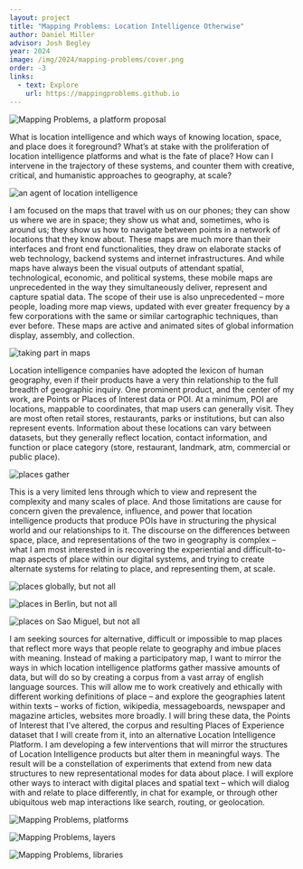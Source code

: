 ```yaml
---
layout: project
title: "Mapping Problems: Location Intelligence Otherwise"
author: Daniel Miller
advisor: Josh Begley
year: 2024
image: /img/2024/mapping-problems/cover.png
order: -3
links:
  - text: Explore
    url: https://mappingproblems.github.io
---
```


![Mapping Problems, a platform proposal](/img/2024/mapping-problems/mapping_problems.png)

What is location intelligence and which ways of knowing location, space, and place does it
foreground? What’s at stake with the proliferation of location intelligence platforms and what is
the fate of place? How can I intervene in the trajectory of these systems, and counter them with
creative, critical, and humanistic approaches to geography, at scale?

![an agent of location intelligence](/img/2024/mapping-problems/video_1.png)

I am focused on the maps that travel with us on our phones; they can show us where we are in
space; they show us what and, sometimes, who is around us; they show us how to navigate
between points in a network of locations that they know about. These maps are much more than
their interfaces and front end functionalities, they draw on elaborate stacks of web technology,
backend systems and internet infrastructures. And while maps have always been the visual
outputs of attendant spatial, technological, economic, and political systems, these mobile maps
are unprecedented in the way they simultaneously deliver, represent and capture spatial data.
The scope of their use is also unprecedented – more people, loading more map views, updated
with ever greater frequency by a few corporations with the same or similar cartographic
techniques, than ever before. These maps are active and animated sites of global information
display, assembly, and collection.

![taking part in maps](/img/2024/mapping-problems/video_3.png)

Location intelligence companies have adopted the lexicon of human geography, even if their
products have a very thin relationship to the full breadth of geographic inquiry. One prominent
product, and the center of my work, are Points or Places of Interest data or POI. At a minimum,
POI are locations, mappable to coordinates, that map users can generally visit. They are most
often retail stores, restaurants, parks or institutions, but can also represent events. Information
about these locations can vary between datasets, but they generally reflect location, contact
information, and function or place category (store, restaurant, landmark, atm, commercial or
public place).

![places gather](/img/2024/mapping-problems/image_12.png)


This is a very limited lens through which to view and represent the complexity and many scales
of place. And those limitations are cause for concern given the prevalence, influence, and power
that location intelligence products that produce POIs have in structuring the physical world and
our relationships to it. The discourse on the differences between space, place, and
representations of the two in geography is complex – what I am most interested in is recovering
the experiential and difficult-to-map aspects of place within our digital systems, and trying to
create alternate systems for relating to place, and representing them, at scale.

![places globally, but not all](/img/2024/mapping-problems/site_places_1.png)

![places in Berlin, but not all](/img/2024/mapping-problems/site_places_2.png)

![places on Sao Miguel, but not all](/img/2024/mapping-problems/site_places_3.png)


I am seeking sources for alternative, difficult or impossible to map places that reflect more ways
that people relate to geography and imbue places with meaning. Instead of making a
participatory map, I want to mirror the ways in which location intelligence platforms gather
massive amounts of data, but will do so by creating a corpus from a vast array of english
language sources. This will allow me to work creatively and ethically with different working
definitions of place – and explore the geographies latent within texts – works of fiction,
wikipedia, messageboards, newspaper and magazine articles, websites more broadly. I will
bring these data, the Points of Interest that I’ve altered, the corpus and resulting Places of
Experience dataset that I will create from it, into an alternative Location Intelligence Platform.
I am developing a few interventions that will mirror the structures of Location Intelligence
products but alter them in meaningful ways. The result will be a constellation of experiments that
extend from new data structures to new representational modes for data about place. I will
explore other ways to interact with digital places and spatial text – which will dialog with and
relate to place differently, in chat for example, or through other ubiquitous web map interactions
like search, routing, or geolocation.

![Mapping Problems, platforms](/img/2024/mapping-problems/site_platforms.png)

![Mapping Problems, layers](/img/2024/mapping-problems/site_layers.png)

![Mapping Problems, libraries](/img/2024/mapping-problems/site_libraries.png)
